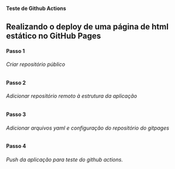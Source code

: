 #### Teste de Github Actions
## Realizando o deploy de uma página de html estático no GitHub Pages 

#### Passo 1

###### Criar repositório público

#### Passo 2

###### Adicionar repositório remoto à estrutura da aplicação

#### Passo 3

###### Adicionar arquivos yaml e configuração do repositório do gitpages

#### Passo 4

###### Push da aplicação para teste do github actions.




